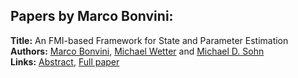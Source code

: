 <h2>Papers by Marco Bonvini:</h2>
<p>
<b>Title:</b> An FMI-based Framework for State and Parameter Estimation<br />
<b>Authors:</b> <a href="../authors/author_46.html">Marco Bonvini</a>, <a href="../authors/author_336.html">Michael Wetter</a> and <a href="../authors/author_289.html">Michael D. Sohn</a><br />
<b>Links:</b> <a href="../abstracts/abstract_69.pdf">Abstract</a>, <a href="../submissions/ECP14096647_BonviniWetterSohn.pdf">Full paper</a>
</p>